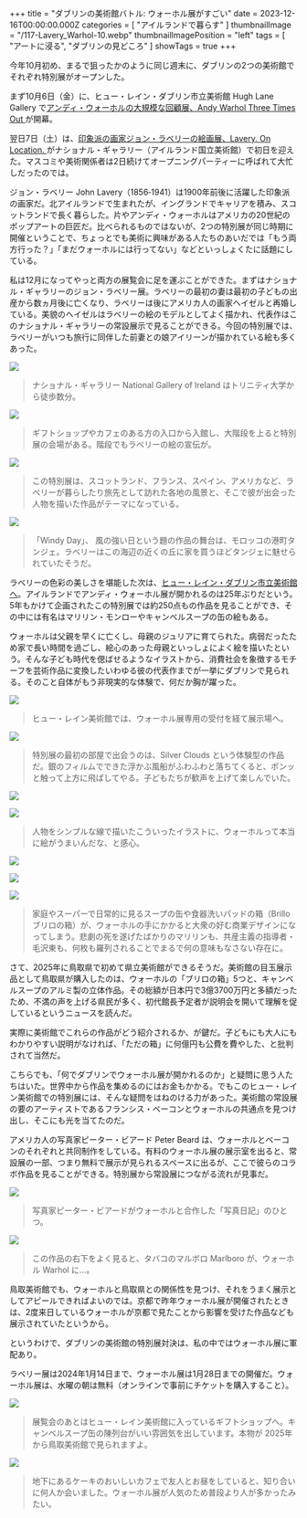 +++
title = "ダブリンの美術館バトル: ウォーホル展がすごい"
date = 2023-12-16T00:00:00.000Z
categories = [ "アイルランドで暮らす" ]
thumbnailImage = "/117-Lavery_Warhol-10.webp"
thumbnailImagePosition = "left"
tags = [ "アートに浸る", "ダブリンの見どころ" ]
showTags = true
+++

今年10月初め、まるで狙ったかのように同じ週末に、ダブリンの2つの美術館でそれぞれ特別展がオープンした。

<!--more-->

まず10月6日（金）に、ヒュー・レイン・ダブリン市立美術館 Hugh Lane Gallery で[アンディ・ウォーホルの大規模な回顧展、Andy Warhol Three Times Out ](https://hughlane.ie/whats_on/hlg-andy-warhol-three-times-out/)が開幕。

翌日7日（土）は、[印象派の画家ジョン・ラベリーの絵画展、Lavery. On Location. ](https://www.nationalgallery.ie/art-and-artists/exhibitions/lavery-location)がナショナル・ギャラリー（アイルランド国立美術館）で初日を迎えた。マスコミや美術関係者は2日続けてオープニングパーティーに呼ばれて大忙しだったのでは。

ジョン・ラベリー John Lavery（1856‐1941）は1900年前後に活躍した印象派の画家だ。北アイルランドで生まれたが、イングランドでキャリアを積み、スコットランドで長く暮らした。片やアンディ・ウォーホルはアメリカの20世紀のポップアートの巨匠だ。比べられるものではないが、2つの特別展が同じ時期に開催ということで、ちょっとでも美術に興味がある人たちのあいだでは「もう両方行った？」「まだウォーホルには行ってない」などといっしょくたに話題にしている。

私は12月になってやっと両方の展覧会に足を運ぶことができた。まずはナショナル・ギャラリーのジョン・ラベリー展。ラベリーの最初の妻は最初の子どもの出産から数ヵ月後に亡くなり、ラベリーは後にアメリカ人の画家ヘイゼルと再婚している。美貌のヘイゼルはラベリーの絵のモデルとしてよく描かれ、代表作はこのナショナル・ギャラリーの常設展示で見ることができる。今回の特別展では、ラベリーがいつも旅行に同伴した前妻との娘アイリーンが描かれている絵も多くあった。

![](/117-Lavery_Warhol-5.webp)

> ナショナル・ギャラリー National Gallery of Ireland はトリニティ大学から徒歩数分。

![](/117-Lavery_Warhol-4.webp)

> ギフトショップやカフェのある方の入口から入館し、大階段を上ると特別展の会場がある。階段でもラベリーの絵の宣伝が。

![](/117-Lavery_Warhol-2.webp)

> この特別展は、スコットランド、フランス、スペイン、アメリカなど、ラベリーが暮らしたり旅先として訪れた各地の風景と、そこで彼が出会った人物を描いた作品がテーマになっている。

![](/117-Lavery_Warhol-3.webp)

> 「Windy Day」、 風の強い日という題の作品の舞台は、モロッコの港町タンジェ。ラベリーはこの海辺の近くの丘に家を買うほどタンジェに魅せられていたそうだ。

ラベリーの色彩の美しさを堪能した次は、[ヒュー・レイン・ダブリン市立美術館へ](https://www.riastra.com/2023/10/%E6%97%A5%E6%9B%9C%E6%97%A5%E3%81%AF%E3%83%92%E3%83%A5%E3%83%BC%E3%83%AC%E3%82%A4%E3%83%B3%E7%BE%8E%E8%A1%93%E9%A4%A8%E3%81%A7%E9%9F%B3%E6%A5%BD%E3%82%92/)。アイルランドでアンディ・ウォーホル展が開かれるのは25年ぶりだという。5年もかけて企画されたこの特別展では約250点もの作品を見ることができ、その中には有名はマリリン・モンローやキャンベルスープの缶の絵もある。

ウォーホルは父親を早くに亡くし、母親のジュリアに育てられた。病弱だったため家で長い時間を過ごし、絵心のあった母親といっしょによく絵を描いたという。そんな子ども時代を偲ばせるようなイラストから、消費社会を象徴するモチーフを芸術作品に変換したいわゆる彼の代表作までが一挙にダブリンで見られる。そのこと自体がもう非現実的な体験で、何だか胸が躍った。

![](/117-Lavery_Warhol-7.webp)

> ヒュー・レイン美術館では、ウォーホル展専用の受付を経て展示場へ。

![](/117-Lavery_Warhol-16.webp)

> 特別展の最初の部屋で出会うのは、Silver Clouds という体験型の作品だ。銀のフィルムでできた浮かぶ風船がふわふわと落ちてくると、ポンッと触って上方に飛ばしてやる。子どもたちが歓声を上げて楽しんでいた。

![](/117-Lavery_Warhol-15.webp)

![](/117-Lavery_Warhol-14.webp)

> 人物をシンプルな線で描いたこういったイラストに、ウォーホルって本当に絵がうまいんだな、と感心。

![](/117-Lavery_Warhol-1.webp)

![](/117-Lavery_Warhol-12.webp)

![](/117-Lavery_Warhol-13.webp)

> 家庭やスーパーで日常的に見るスープの缶や食器洗いパッドの箱（Brillo ブリロの箱）が、ウォーホルの手にかかると大衆の好む商業デザインになってしまう。悲劇の死を遂げたばかりのマリリンも、共産主義の指導者・毛沢東も、何枚も羅列されることでまるで何の意味もなさない存在に。

さて、2025年に鳥取県で初めて県立美術館ができるそうだ。美術館の目玉展示品として鳥取県が購入したのは、ウォーホルの「ブリロの箱」5つと、キャンベルスープのアルミ製の立体作品。その総額が日本円で3億3700万円と多額だったため、不満の声を上げる県民が多く、初代館長予定者が説明会を開いて理解を促しているというニュースを読んだ。

実際に美術館でこれらの作品がどう紹介されるか、が鍵だ。子どもにも大人にもわかりやすい説明がなければ、「ただの箱」に何億円も公費を費やした、と批判されて当然だ。

こちらでも、「何でダブリンでウォーホル展が開かれるのか」と疑問に思う人たちはいた。世界中から作品を集めるのにはお金もかかる。でもこのヒュー・レイン美術館での特別展には、そんな疑問をはねのける力があった。美術館の常設展の要のアーティストであるフランシス・ベーコンとウォーホルの共通点を見つけ出し、そこにも光を当てたのだ。

アメリカ人の写真家ピーター・ビアード Peter Beard は、ウォーホルとベーコンのそれぞれと共同制作をしている。有料のウォーホル展の展示室を出ると、常設展の一部、つまり無料で展示が見られるスペースに出るが、ここで彼らのコラボ作品を見ることができる。特別展から常設展につながる流れが見事だ。

![](/117-Lavery_Warhol-8.webp)

> 写真家ピーター・ビアードがウォーホルと合作した「写真日記」のひとつ。

![](/117-Lavery_Warhol-11.webp)

> この作品の右下をよく見ると、タバコのマルボロ Marlboro が、ウォーホル Warhol に...。

鳥取美術館でも、ウォーホルと鳥取県との関係性を見つけ、それをうまく展示としてアピールできればよいのでは。京都で昨年ウォーホル展が開催されたときは、2度来日しているウォーホルが京都で見たことから影響を受けた作品なども展示されていたというから。

というわけで、ダブリンの美術館の特別展対決は、私の中ではウォーホル展に軍配あり。

ラベリー展は2024年1月14日まで、ウォーホル展は1月28日までの開催だ。ウォーホル展は、水曜の朝は無料（オンラインで事前にチケットを購入すること）。

![](/117-Lavery_Warhol-6.webp)

> 展覧会のあとはヒュー・レイン美術館に入っているギフトショップへ。キャンベルスープ缶の陳列台がいい雰囲気を出しています。本物が 2025年から鳥取美術館で見られますよ。

![](/117-Lavery_Warhol-9.webp)

> 地下にあるケーキのおいしいカフェで友人とお昼をしていると、知り合いに何人か会いました。ウォーホル展が人気のため普段より人が多かったみたい。
